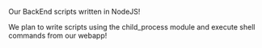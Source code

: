 Our BackEnd scripts written in NodeJS!

We plan to write scripts using the child_process module and execute shell commands from our webapp!

